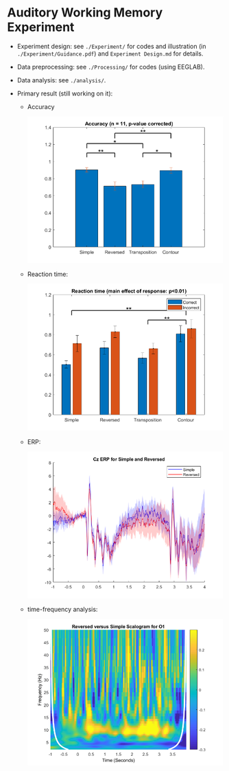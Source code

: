 # Auditory Working Memory Experiment

- Experiment design: see `./Experiment/` for codes and illustration (in `./Experiment/Guidance.pdf`) and `Experiment Design.md` for details.

- Data preprocessing: see `./Processing/` for codes (using EEGLAB).

- Data analysis: see `./analysis/`.

- Primary result (still working on it):

  - Accuracy

    <img src = 'accuracy.png' style = "zoom:60%" />

  - Reaction time:

    <img src = 'reaction time.png' style = "zoom:60%" />

  - ERP:

    <img src = 'CzERP.png' style = "zoom:60%" />

  - time-frequency analysis:

    <img src = 'O1.png' style = "zoom:60%" />

